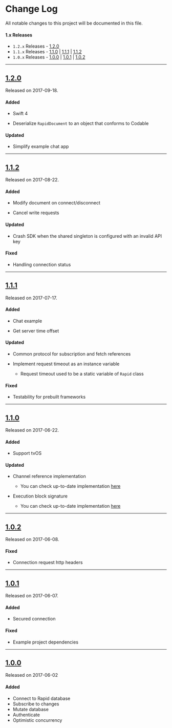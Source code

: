 # Change Log
All notable changes to this project will be documented in this file.

#### 1.x Releases
- `1.2.x` Releases - [1.2.0](#120)
- `1.1.x` Releases - [1.1.0](#110) | [1.1.1](#111) | [1.1.2](#112)
- `1.0.x` Releases - [1.0.0](#100) | [1.0.1](#101) | [1.0.2](#102)

---

## [1.2.0](https://github.com/rapid-io/rapid-io-ios/releases/tag/1.2.0)
Released on 2017-09-18.

#### Added

- Swift 4

- Deserialize `RapidDocument` to an object that conforms to Codable

#### Updated

- Simplify example chat app

---

## [1.1.2](https://github.com/rapid-io/rapid-io-ios/releases/tag/1.1.2)
Released on 2017-08-22.

#### Added

- Modify document on connect/disconnect

- Cancel write requests

#### Updated

- Crash SDK when the shared singleton is configured with an invalid API key

#### Fixed

- Handling connection status

---

## [1.1.1](https://github.com/rapid-io/rapid-io-ios/releases/tag/1.1.1)
Released on 2017-07-17.

#### Added

- Chat example

- Get server time offset

#### Updated

- Common protocol for subscription and fetch references

- Implement request timeout as an instance variable
  - Request timeout used to be a static variable of `Rapid` class

#### Fixed

- Testability for prebuilt frameworks

---

## [1.1.0](https://github.com/rapid-io/rapid-io-ios/releases/tag/1.1.0)
Released on 2017-06-22.

#### Added

- Support tvOS

#### Updated

- Channel reference implementation
  - You can check up-to-date implementation [here](https://rapid-io.github.io/rapid-io-ios/Classes.html)

- Execution block signature
  - You can check up-to-date implementation [here](https://rapid-io.github.io/rapid-io-ios/Typealiases.html#/s:5Rapid19RapidExecutionBlock)

---

## [1.0.2](https://github.com/rapid-io/rapid-io-ios/releases/tag/1.0.2)
Released on 2017-06-08.

#### Fixed
- Connection request http headers

---

## [1.0.1](https://github.com/rapid-io/rapid-io-ios/releases/tag/1.0.1)
Released on 2017-06-07.

#### Added
- Secured connection

#### Fixed
- Example project dependencies

---

## [1.0.0](https://github.com/rapid-io/rapid-io-ios/releases/tag/1.0.0)
Released on 2017-06-02

#### Added

- Connect to Rapid database
- Subscribe to changes
- Mutate database
- Authenticate
- Optimistic concurrency
